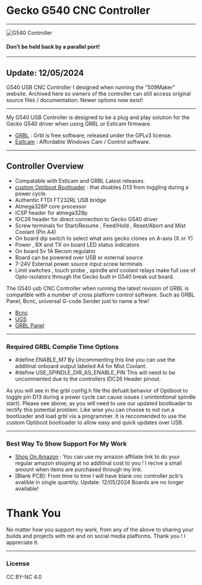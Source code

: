 # Gecko G540 CNC Controller
***
![G540 Controller](https://github.com/DesertShedStudio/Gecko-G540-CNC-Controller/blob/master/Images/G540_Controller0.jpg?raw=true)

#### Don’t be held back by a parallel port!

***
## Update: 12/05/2024

G540 USB CNC Controller I designed when running the "509Maker" website. Archived here so owners of the controller can still access original source files / documentation. 
Newer options now exist! 

***

My G540 USB Controller is designed to be a plug and play solution for the Gecko G540 driver when using GRBL or Estlcam firmware. 

* [GRBL](https://github.com/gnea/grbl) : Grbl is free software, released under the GPLv3 license.
* [Estlcam](https://www.estlcam.de/) : Affordable Windows Cam / Control software.

***
## Controller Overview

* Compatable with Estlcam and GRBL Latest releases.
* [custom Optiboot Bootloader](https://github.com/DesertShedStudio/Optiboot-for-grbl) : that disables D13 from toggling during a power cycle. 
* Authentic FTDI FT232RL USB bridge
* Atmega328P core processor
* ICSP header for atmega328p
* IDC26 header for direct connection to Gecko G540 driver
* Screw terminals for Start/Resume , Feed/Hold , Reset/Abort and Mist Coolant (Pin A4)
* On board dip switch to select what axis gecko clones on A-axis (X or Y)
* Power , RX and TX on board LED status indicators
* On board 5v 1A Recom regulator
* Board can be powered over USB or external source
* 7-24V External power source input screw terminals
* Limit switches , touch probe , spindle and coolant relays make full use of Opto-isolators through the Gecko built in G540 break out board.

The G540 usb CNC Controller when running the latest revision of GRBL is compatible with a number of cross platform control software. Such as GRBL Panel, Bcnc, universal G-code Sender just to name a few!

* [Bcnc](https://github.com/vlachoudis/bCNC) 
* [UGS](https://winder.github.io/ugs_website/) 
* [GRBL Panel](https://github.com/gerritv/Grbl-Panel) 

***

### Required GRBL Complie Time Options

* #define ENABLE_M7  By Uncommenting this line you can use the additinal onboard output labeled A4 for Mist Coolant. 
* #define USE_SPINDLE_DIR_AS_ENABLE_PIN This will need to be uncommented due to the controllers IDC26 Header pinout. 

As you will see in the grbl config.h file the defualt behavior of Optiboot to toggle pin D13 during a power cycle can cause issues ( unintentional spindle start). Please see above; as you will need to use our updated bootloader to rectify this potential problem. Like wise you can choose to not run a bootloader and load grbl via a programmer. It is reccomended to use the custom Optiboot bootloader to allow easy and quick updates over USB. 

***

### Best Way To Show Support For My Work

* [Shop On Amazon](https://amzn.to/2LtLY6S) : You can use my amazon affiliate link to do your regular amazon shoping at no additinal cost to you ! I recive a small amount when items are purchased through my link. 
* [Blank PCB]: From time to time I will have blank cnc controller pcb's avalible in single quantity. Update: 12/05/2024 Boards are no longer available! 

# Thank You

No matter how you support my work, from any of the above to sharing your builds and projects with me and on social media platforms. Thank you ! I appreciate it. 

***

### License 

CC BY-NC 4.0
